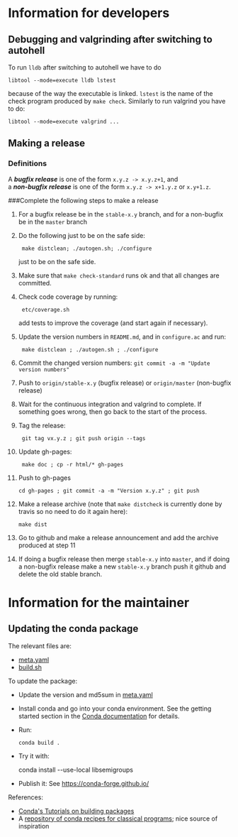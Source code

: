 # Information for developers

## Debugging and valgrinding after switching to autohell

To run `lldb` after switching to autohell we have to do 

    libtool --mode=execute lldb lstest

because of the way the executable is linked. `lstest` is the name of the
check program produced by `make check`. Similarly to run valgrind you have
to do:

    libtool --mode=execute valgrind ... 

## Making a release

### Definitions

A ***bugfix release*** is one of the form `x.y.z -> x.y.z+1`, and                
a ***non-bugfix release*** is one of the form `x.y.z -> x+1.y.z` or `x.y+1.z`. 

###Complete the following steps to make a release

1. For a bugfix release be in the `stable-x.y` branch, and for a non-bugfix be
   in the `master` branch

2. Do the following just to be on the safe side:
 
        make distclean; ./autogen.sh; ./configure
    
    just to be on the safe side.

2. Make sure that `make check-standard` runs ok and that all changes are
   committed. 

3. Check code coverage by running:

        etc/coverage.sh

    add tests to improve the coverage (and start again if necessary).
    
4. Update the version numbers in `README.md`, and in `configure.ac`
   and run:
    
        make distclean ; ./autogen.sh ; ./configure
    
5. Commit the changed version numbers: 
   `git commit -a -m "Update version numbers"` 

6. Push to `origin/stable-x.y` (bugfix release) or `origin/master` (non-bugfix
   release)

7. Wait for the continuous integration and valgrind to complete. If something
   goes wrong, then go back to the start of the process.
    
8. Tag the release:

        git tag vx.y.z ; git push origin --tags
    
9. Update gh-pages:

        make doc ; cp -r html/* gh-pages
    
10. Push to gh-pages

        cd gh-pages ; git commit -a -m "Version x.y.z" ; git push 

11. Make a release archive (note that `make distcheck` is currently done by
    travis so no need to do it again here):

        make dist 

12. Go to github and make a release announcement and add the archive produced
    at step 11

13. If doing a bugfix release then merge `stable-x.y` into `master`, and if
    doing a non-bugfix release make a new `stable-x.y` branch push it github
    and delete the old stable branch.

# Information for the maintainer

## Updating the conda package

The relevant files are:
- [meta.yaml](meta.yaml)
- [build.sh](build.sh)

To update the package:
- Update the version and md5sum in [meta.yaml](meta.yaml)

- Install conda and go into your conda environment.
  See the getting started section in the
  [Conda documentation](https://conda.io/docs/index.html) for details.

- Run:

    ```conda build .```

- Try it with:

    conda install --use-local libsemigroups

- Publish it: See https://conda-forge.github.io/

References:

- [Conda's Tutorials on building packages](https://conda.io/docs/build_tutorials.html)
- A [repository of conda recipes for classical programs](https://github.com/conda/conda-recipes); nice source of inspiration
